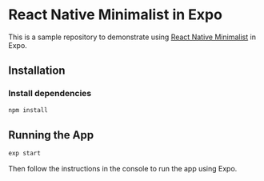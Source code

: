 # React Native Minimalist in Expo

This is a sample repository to demonstrate using [React Native Minimalist](https://github.com/applification/react-native-minimalist) in Expo.

## Installation

### Install dependencies

```bash
npm install
```

## Running the App

```bash
exp start
```

Then follow the instructions in the console to run the app using Expo.
